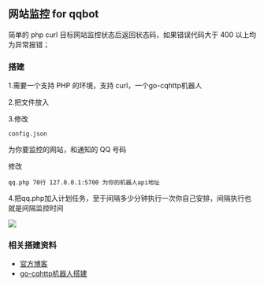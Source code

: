 ## 网站监控 for qqbot

简单的 php curl 目标网站监控状态后返回状态码，如果错误代码大于 400 以上均为异常报错；

### 搭建

1.需要一个支持 PHP 的环境，支持 curl，一个go-cqhttp机器人

2.把文件放入 

3.修改

```
config.json
```

为你要监控的网站，和通知的 QQ 号码

修改

```
qq.php 70行 127.0.0.1:5700 为你的机器人api地址
```
4.把qq.php加入计划任务，至于间隔多少分钟执行一次你自己安排，间隔执行也就是间隔监控时间

![](https://cdn.jsdelivr.net/gh/baomihuahua/boxmoeimg@0a08f6a8a81674aae5420467edb79c09e15a501b/2022/01/02/2d408f647a2f23e4d89b2884d381405b.png)



### 相关搭建资料
- [官方博客](https://www.boxmoe.com/)
- [go-cqhttp机器人搭建](https://www.boxmoe.com/522.html)
